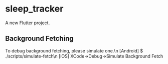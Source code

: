# sleep_tracker

A new Flutter project.

## Background Fetching

To debug background fetching, please simulate one.\n [Android] \$ ./scripts/simulate-fetch\n [iOS] XCode->Debug->Simulate Background Fetch
